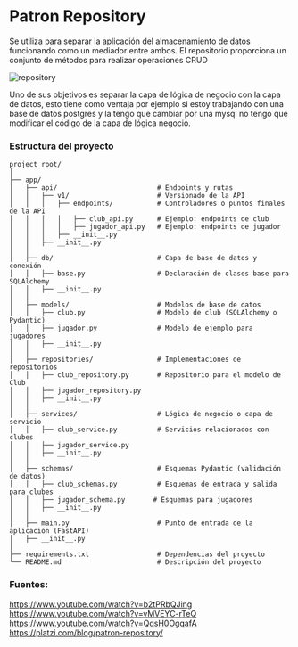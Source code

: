# Patron Repository

Se utiliza para separar la aplicación del almacenamiento de datos funcionando como un mediador entre ambos. 
El repositorio proporciona un conjunto de métodos para realizar operaciones CRUD

![repository](https://github.com/user-attachments/assets/335a2fd2-d230-44bd-99c8-20f7140c24de)


Uno de sus objetivos es separar la capa de lógica de negocio con 
la capa de datos, esto tiene como ventaja por ejemplo si estoy trabajando con una base de datos postgres y la tengo que cambiar por una mysql no tengo que modificar el código de la capa de lógica negocio.


### Estructura del proyecto
```
project_root/
│
├── app/
│   ├── api/                         # Endpoints y rutas
│   │   ├── v1/                      # Versionado de la API
│   │   │   ├── endpoints/           # Controladores o puntos finales de la API
│   │   │   │   ├── club_api.py      # Ejemplo: endpoints de club
│   │   │   │   ├── jugador_api.py   # Ejemplo: endpoints de jugador
│   │   │   ├── __init__.py
│   │   ├── __init__.py
│   │
│   ├── db/                          # Capa de base de datos y conexión
│   │   ├── base.py                  # Declaración de clases base para SQLAlchemy
│   │   ├── __init__.py
│   │
│   ├── models/                      # Modelos de base de datos
│   │   ├── club.py                  # Modelo de club (SQLAlchemy o Pydantic)
│   │   ├── jugador.py               # Modelo de ejemplo para jugadores
│   │   ├── __init__.py
│   │
│   ├── repositories/                # Implementaciones de repositorios
│   │   ├── club_repository.py       # Repositorio para el modelo de Club
│   │   ├── jugador_repository.py
│   │   ├── __init__.py
│   │
│   ├── services/                    # Lógica de negocio o capa de servicio
│   │   ├── club_service.py          # Servicios relacionados con clubes
│   │   ├── jugador_service.py 
│   │   ├── __init__.py
│   │
│   ├── schemas/                     # Esquemas Pydantic (validación de datos)
│   │   ├── club_schemas.py          # Esquemas de entrada y salida para clubes
│   │   ├── jugador_schema.py       # Esquemas para jugadores
│   │   ├── __init__.py
│   │
│   ├── main.py                      # Punto de entrada de la aplicación (FastAPI)
│   ├── __init__.py
│
├── requirements.txt                 # Dependencias del proyecto
└── README.md                        # Descripción del proyecto
```


### Fuentes:
https://www.youtube.com/watch?v=b2tPRbQJing
https://www.youtube.com/watch?v=vMVEYC-rTeQ
https://www.youtube.com/watch?v=QqsH0OgqafA
https://platzi.com/blog/patron-repository/
